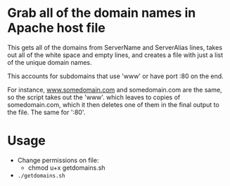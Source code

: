 # Grab all of the domain names in Apache host file

This gets all of the domains from ServerName and ServerAlias lines, takes out all of the white space and empty lines, and creates a file with just a list of the unique domain names.

This accounts for subdomains that use 'www' or have port :80 on the end.

For instance, www.somedomain.com and somedomain.com are the same, so the script takes out the 'www'. which leaves to copies of somedomain.com, which it then deletes one of them in the final output to the file. The same for ':80'.

# Usage
- Change permissions on file:
  - chmod u+x getdomains.sh
- `./getdomains.sh`



